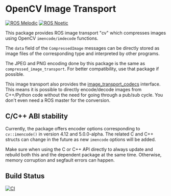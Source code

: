 <!--
SPDX-License-Identifier: BSD-3-Clause
SPDX-FileCopyrightText: Czech Technical University in Prague
-->

# OpenCV Image Transport

[![ROS Melodic](https://img.shields.io/badge/ros_|_melodic-v1.0.2-blue)](https://img.shields.io/badge/ros_|_melodic-v1.0.2-blue)
[![ROS Noetic](https://img.shields.io/badge/ros_|_noetic-v1.0.2-blue)](https://img.shields.io/badge/ros_|_noetic-v1.0.2-blue)

This package provides ROS image transport "cv" which compresses images using OpenCV `imencode/imdecode` functions.

The `data` field of the `CompressedImage` messages can be directly stored as image files of the corresponding type and interpreted by other programs.

The JPEG and PNG encoding done by this package is the same as `compressed_image_transport`. For better compatibility, use that package if possible.

This image transport also provides the [image_transport_codecs](https://wiki.ros.org/image_transport_codecs) interface.
This means it is possible to directly encode/decode images from C++/Python code without the need for going through
a pub/sub cycle. You don't even need a ROS master for the conversion.

## C/C++ ABI stability

Currently, the package offers encoder options corresponding to `cv::imencode()` in version 4.12 and 5.0.0-alpha.
The related C and C++ structs can change in the future as new `imencode` options will be added.

Make sure when using the C or C++ API directly to always update and rebuild both this and the dependent package at the
same time. Otherwise, memory corruption and segfault errors can happen.

## Build Status

[![CI](https://github.com/ctu-vras/cv_image_transport/actions/workflows/ci.yaml/badge.svg)](https://github.com/ctu-vras/cv_image_transport/actions/workflows/ci.yaml)